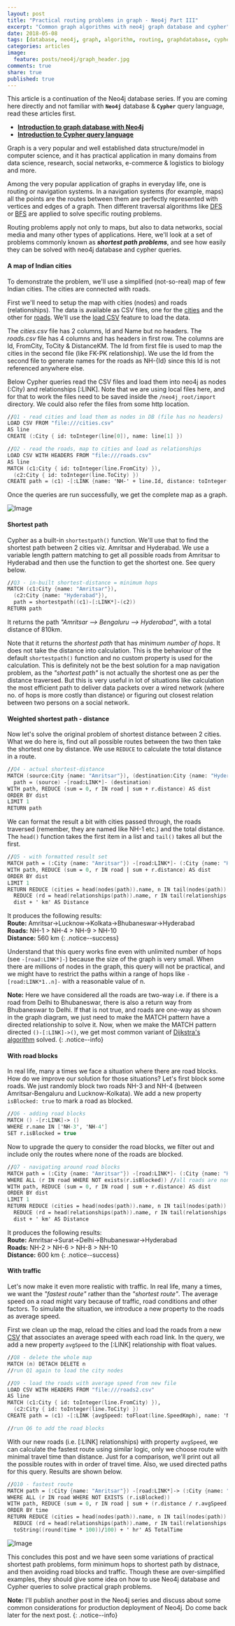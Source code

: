 ```yaml
---
layout: post
title: "Practical routing problems in graph - Neo4j Part III"
excerpt: "Common graph algorithms with neo4j graph database and cypher"
date: 2018-05-08
tags: [database, neo4j, graph, algorithm, routing, graphdatabase, cypher]
categories: articles
image:
  feature: posts/neo4j/graph_header.jpg
comments: true
share: true
published: true
---
```


This article is a continuation of the Neo4j database series. If you are coming here directly and not familiar with **`Neo4j`** database & **`Cypher`** query language, read these articles first.

* **[Introduction to graph database with Neo4j](/articles/neo4j-graph-database-1/)**
* **[Introduction to Cypher query language](/articles/neo4j-graph-database-2/)**

Graph is a very popular and well established data structure/model in computer science, and it has practical application in many domains from data science, research, social networks, e-commerce & logistics to biology and more.

Among the very popular application of graphs in everyday life, one is routing or navigation systems. In a navigation systems (for example, maps) all the points are the routes between them are perfectly represented with vertices and edges of a graph. Then different traversal algorithms like [DFS](https://en.wikipedia.org/wiki/Depth-first_search) or [BFS](https://en.wikipedia.org/wiki/Breadth-first_search) are applied to solve specific routing problems.

Routing problems apply not only to maps, but also to data networks, social media and many other types of applications. Here, we'll look at a set of problems commonly known as _**shortest path problems**_, and see how easily they can be solved with neo4j database and cypher queries.

#### A map of Indian cities

To demonstrate the problem, we'll use a simplified (not-so-real) map of few Indian cities. The cities are connected with roads.

First we'll need to setup the map with cities (nodes) and roads (relationships). The data is available as CSV files, one for the [cities](/images/posts/neo4j/cities.csv) and the other for [roads](/images/posts/neo4j/roads.csv). We'll use the [load CSV](https://neo4j.com/docs/developer-manual/current/cypher/clauses/load-csv/) feature to load the data.

The _cities.csv_ file has 2 columns, Id and Name but no headers. The _roads.csv_ file has 4 columns and has headers in first row. The columns are Id, FromCity, ToCity & DistanceKM. The Id from first file is used to map the cities in the second file (like FK-PK relationship). We use the Id from the second file to generate names for the roads as NH-{Id} since this Id is not referenced anywhere else.

Below Cypher queries read the CSV files and load them into neo4j as nodes (:City) and relationships [:LINK]. Note that we are using local files here, and for that to work the files need to be saved inside the `/neo4j_root/import` directory. We could also refer the files from some http location.

```fsharp
//Q1 - read cities and load them as nodes in DB (file has no headers)
LOAD CSV FROM "file:///cities.csv"
AS line
CREATE (:City { id: toInteger(line[0]), name: line[1] })

//Q2 - read the roads, map to cities and load as relationships
LOAD CSV WITH HEADERS FROM "file:///roads.csv"
AS line
MATCH (c1:City { id: toInteger(line.FromCity) }),
  (c2:City { id: toInteger(line.ToCity) })
CREATE path = (c1) -[:LINK {name: 'NH-' + line.Id, distance: toInteger(line.DistanceKM) }]-> (c2)
```

Once the queries are run successfully, we get the complete map as a graph.

![Image](/images/posts/neo4j/cities.png)

#### Shortest path

Cypher as a built-in `shortestpath()` function. We'll use that to find the shortest path between 2 cities viz. Amritsar and Hyderabad. We use a variable length pattern matching to get all possible roads from Amritsar to Hyderabad and then use the function to get the shortest one. See query below.

```fsharp
//Q3 - in-built shortest-distance = minimum hops
MATCH (c1:City {name: "Amritsar"}),
  (c2:City {name: "Hyderabad"}),
  path = shortestpath((c1)-[:LINK*]-(c2))
RETURN path
```

It returns the path _"Amritsar --> Bengaluru --> Hyderabad"_, with a total distance of 810km.

Note that it returns the _shortest path_ that has _minimum number of hops_. It does not take the distance into calculation. This is the behaviour of the default `shortestpath()` function and no custom property is used for the calculation. This is definitely not be the best solution for a map navigation problem, as the _"shortest path"_ is not actually the shortest one as per the distance traversed. But this is very useful in lot of situations like calculation the most efficient path to deliver data packets over a wired network (where no. of hops is more costly than distance) or figuring out closest relation between two persons on a social network.

#### Weighted shortest path - distance

Now let's solve the original problem of shortest distance between 2 cities. What we do here is, find out all possible routes between the two then take the shortest one by distance. We use `REDUCE` to calculate the total distance in a route.

```fsharp
//Q4 - actual shortest-distance
MATCH (source:City {name: "Amritsar"}), (destination:City {name: "Hyderabad"}),
  path = (source) -[road:LINK*]- (destination)
WITH path, REDUCE (sum = 0, r IN road | sum + r.distance) AS dist
ORDER BY dist
LIMIT 1
RETURN path
```

We can format the result a bit with cities passed through, the roads traversed (remember, they are named like NH-1 etc.) and the total distance. The `head()` function takes the first item in a list and `tail()` takes all but the first.

```fsharp
//Q5 - with formatted result set
MATCH path = (:City {name: "Amritsar"}) -[road:LINK*]- (:City {name: "Hyderabad"})
WITH path, REDUCE (sum = 0, r IN road | sum + r.distance) AS dist
ORDER BY dist
LIMIT 1
RETURN REDUCE (cities = head(nodes(path)).name, n IN tail(nodes(path)) | cities + '->' + n.name) AS Route,
  REDUCE (rd = head(relationships(path)).name, r IN tail(relationships(path)) | rd + ' > ' + r.name) AS Roads,
  dist + ' km' AS Distance
```

It produces the following results:
<br />**Route:** Amritsar->Lucknow->Kolkata->Bhubaneswar->Hyderabad
<br />**Roads:** NH-1 > NH-4 > NH-9 > NH-10
<br />**Distance:** 560 km
{: .notice--success}

Understand that this query works fine even with unlimited number of hops (see `-[road:LINK*]-`) because the size of the graph is very small. When there are millions of nodes in the graph, this query will not be practical, and we might have to restrict the paths within a range of hops like `-[road:LINK*1..n]-` with a reasonable value of n.

**Note:** Here we have considered all the roads are two-way i.e. if there is a road from Delhi to Bhubaneswar, there is also a return way from Bhubaneswar to Delhi. If that is not true, and roads are one-way as shown in the graph diagram, we just need to make the MATCH pattern have a directed relationship to solve it. Now, when we make the MATCH pattern directed `()-[:LINK]->()`, we get most common variant of [Dijkstra's algorithm](https://en.wikipedia.org/wiki/Dijkstra%27s_algorithm) solved.
{: .notice--info}

#### With road blocks

In real life, many a times we face a situation where there are road blocks. How do we improve our solution for those situations? Let's first block some roads. We just randomly block two roads NH-3 and NH-4 (between Amritsar-Bengaluru and Lucknow-Kolkata). We add a new property `isBlocked: true` to mark a road as blocked.

```fsharp
//Q6 - adding road blocks
MATCH () -[r:LINK]-> ()
WHERE r.name IN ['NH-3', 'NH-4']
SET r.isBlocked = true
```

Now to upgrade the query to consider the road blocks, we filter out and include only the routes where none of the roads are blocked.

```fsharp
//Q7 - navigating around road blocks
MATCH path = (:City {name: "Amritsar"}) -[road:LINK*]- (:City {name: "Hyderabad"})
WHERE ALL (r IN road WHERE NOT exists(r.isBlocked)) //all roads are non-blocked
WITH path, REDUCE (sum = 0, r IN road | sum + r.distance) AS dist
ORDER BY dist
LIMIT 1
RETURN REDUCE (cities = head(nodes(path)).name, n IN tail(nodes(path)) | cities + '->' + n.name) AS Route,
  REDUCE (rd = head(relationships(path)).name, r IN tail(relationships(path)) | rd + ' > ' + r.name) AS Roads,
  dist + ' km' AS Distance
```

It produces the following results:
<br />**Route:** Amritsar->Surat->Delhi->Bhubaneswar->Hyderabad
<br />**Roads:** NH-2 > NH-6 > NH-8 > NH-10
<br />**Distance:** 600 km
{: .notice--success}

#### With traffic

Let's now make it even more realistic with traffic. In real life, many a times, we want the _"fastest route"_ rather than the _"shortest route"_. The average speed on a road might vary because of traffic, road conditions and other factors. To simulate the situation, we introduce a new property to the roads as average speed.

First we clean up the map, reload the cities and load the roads from a new [CSV](/images/posts/neo4j/roads2.csv) that associates an average speed with each road link. In the query, we add a new property `avgSpeed` to the [:LINK] relationship with float values.

```fsharp
//Q8 - delete the whole map
MATCH (n) DETACH DELETE n
//run Q1 again to load the city nodes

//Q9 - load the roads with average speed from new file
LOAD CSV WITH HEADERS FROM "file:///roads2.csv"
AS line
MATCH (c1:City { id: toInteger(line.FromCity) }),
  (c2:City { id: toInteger(line.ToCity) })
CREATE path = (c1) -[:LINK {avgSpeed: toFloat(line.SpeedKmph), name: 'NH-' + line.Id, distance: toInteger(line.DistanceKM) }]-> (c2)

//run Q6 to add the road blocks
```

With our new roads (i.e. [:LINK] relationships) with property `avgSpeed`, we can calculate the fastest route using similar logic, only we choose route with minimal travel time than distance. Just for a comparison, we'll print out all the possible routes with in order of travel time. Also, we used directed paths for this query. Results are shown below.

```fsharp
//Q10 - fastest route
MATCH path = (:City {name: "Amritsar"}) -[road:LINK*]-> (:City {name: "Hyderabad"})
WHERE ALL (r IN road WHERE NOT EXISTS (r.isBlocked))
WITH path, REDUCE (sum = 0, r IN road | sum + (r.distance / r.avgSpeed)) AS time
ORDER BY time
RETURN REDUCE (cities = head(nodes(path)).name, n IN tail(nodes(path)) | cities + '->' + n.name) AS Route,
  REDUCE (rd = head(relationships(path)).name, r IN tail(relationships(path)) | rd + ' > ' + r.name) AS Roads,
  toString((round(time * 100))/100) + ' hr' AS TotalTime
```

![Image](/images/posts/neo4j/all-route-results.png)

This concludes this post and we have seen some variations of practical shortest path problems, form minimum hops to shortest path by distnace, and then avoiding road blocks and traffic. Though these are over-simplified examples, they should give some idea on how to use Neo4j database and Cypher queries to solve practical graph problems.

**Note:** I'll publish another post in the Neo4j series and discuss about some common considerations for production deployment of Neo4j. Do come back later for the next post.
{: .notice--info}